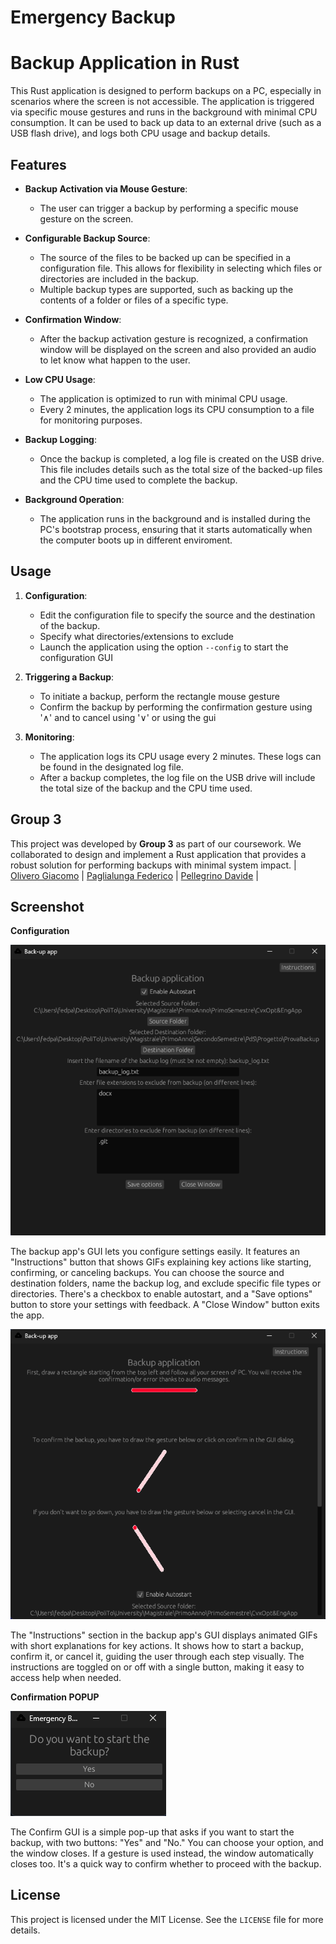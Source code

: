 # Emergency Backup

# Backup Application in Rust

This Rust application is designed to perform backups on a PC, especially in scenarios where the screen is not accessible. The application is triggered via specific mouse gestures and runs in the background with minimal CPU consumption. It can be used to back up data to an external drive (such as a USB flash drive), and logs both CPU usage and backup details.

## Features

- **Backup Activation via Mouse Gesture**: 
  - The user can trigger a backup by performing a specific mouse gesture on the screen.
  
- **Configurable Backup Source**:
  - The source of the files to be backed up can be specified in a configuration file. This allows for flexibility in selecting which files or directories are included in the backup.
  - Multiple backup types are supported, such as backing up the contents of a folder or files of a specific type.

- **Confirmation Window**:
  - After the backup activation gesture is recognized, a confirmation window will be displayed on the screen and also provided an audio to let know what happen to the user.

- **Low CPU Usage**:
  - The application is optimized to run with minimal CPU usage.
  - Every 2 minutes, the application logs its CPU consumption to a file for monitoring purposes.

- **Backup Logging**:
  - Once the backup is completed, a log file is created on the USB drive. This file includes details such as the total size of the backed-up files and the CPU time used to complete the backup.

- **Background Operation**:
  - The application runs in the background and is installed during the PC's bootstrap process, ensuring that it starts automatically when the computer boots up in different enviroment.

## Usage

1. **Configuration**: 
   - Edit the configuration file to specify the source and the destination of the backup.
   - Specify what directories/extensions to exclude
   - Launch the application using the option `--config` to start the configuration GUI

2. **Triggering a Backup**:
   - To initiate a backup, perform the rectangle mouse gesture
   - Confirm the backup by performing the confirmation gesture using '∧' and to cancel using '∨' or using the gui
   
3. **Monitoring**:
   - The application logs its CPU usage every 2 minutes. These logs can be found in the designated log file.
   - After a backup completes, the log file on the USB drive will include the total size of the backup and the CPU time used.

## Group 3

This project was developed by **Group 3** as part of our coursework. We collaborated to design and implement a Rust application that provides a robust solution for performing backups with minimal system impact.
| [Olivero Giacomo](mailto:giacomo.olivero@studenti.polito.it) | [Paglialunga Federico](mailto:s328876@studenti.polito.it) | [Pellegrino Davide](mailto:s323013@studenti.polito.it) |

## Screenshot 

**Configuration**

![alt text](screenshots/config_main.png) 

The backup app's GUI lets you configure settings easily. 
It features an "Instructions" button that shows GIFs explaining key actions like starting, confirming, or canceling backups. You can choose the source and destination folders, name the backup log, and exclude specific file types or directories. There's a checkbox to enable autostart, and a "Save options" button to store your settings with feedback.
A "Close Window" button exits the app.

![alt text](screenshots/config_instructions.png)

The "Instructions" section in the backup app's GUI displays animated GIFs with short explanations for key actions. 
It shows how to start a backup, confirm it, or cancel it, guiding the user through each step visually. The instructions are toggled on or off with a single button, making it easy to access help when needed.

**Confirmation POPUP**

![alt text](screenshots/confirm_gui.png)

The Confirm GUI is a simple pop-up that asks if you want to start the backup, with two buttons: "Yes" and "No." You can choose your option, and the window closes. If a gesture is used instead, the window automatically closes too. 
It's a quick way to confirm whether to proceed with the backup.

## License

This project is licensed under the MIT License. See the `LICENSE` file for more details.
